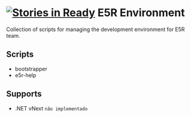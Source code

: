 [![Stories in Ready](https://badge.waffle.io/e5r/env.png?label=ready&title=Ready)](https://waffle.io/e5r/env)
E5R Environment
===============

Collection of scripts for managing the development environment for E5R team.

## Scripts

* bootstrapper
* e5r-help

## Supports

* .NET vNext `não implementado`
